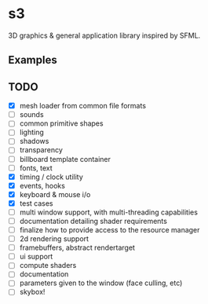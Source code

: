 # s3

3D graphics & general application library inspired by SFML.

## Examples

## TODO

- [x] mesh loader from common file formats
- [ ] sounds
- [ ] common primitive shapes
- [ ] lighting
- [ ] shadows
- [ ] transparency
- [ ] billboard template container
- [ ] fonts, text
- [x] timing / clock utility
- [x] events, hooks
- [x] keyboard & mouse i/o
- [x] test cases
- [ ] multi window support, with multi-threading capabilities
- [ ] documentation detailing shader requirements
- [ ] finalize how to provide access to the resource manager
- [ ] 2d rendering support
- [ ] framebuffers, abstract rendertarget
- [ ] ui support
- [ ] compute shaders
- [ ] documentation
- [ ] parameters given to the window (face culling, etc)
- [ ] skybox!
